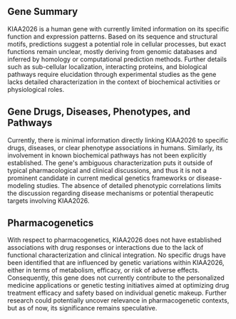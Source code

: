 ## Gene Summary
KIAA2026 is a human gene with currently limited information on its specific function and expression patterns. Based on its sequence and structural motifs, predictions suggest a potential role in cellular processes, but exact functions remain unclear, mostly deriving from genomic databases and inferred by homology or computational prediction methods. Further details such as sub-cellular localization, interacting proteins, and biological pathways require elucidation through experimental studies as the gene lacks detailed characterization in the context of biochemical activities or physiological roles.

## Gene Drugs, Diseases, Phenotypes, and Pathways
Currently, there is minimal information directly linking KIAA2026 to specific drugs, diseases, or clear phenotype associations in humans. Similarly, its involvement in known biochemical pathways has not been explicitly established. The gene's ambiguous characterization puts it outside of typical pharmacological and clinical discussions, and thus it is not a prominent candidate in current medical genetics frameworks or disease-modeling studies. The absence of detailed phenotypic correlations limits the discussion regarding disease mechanisms or potential therapeutic targets involving KIAA2026.

## Pharmacogenetics
With respect to pharmacogenetics, KIAA2026 does not have established associations with drug responses or interactions due to the lack of functional characterization and clinical integration. No specific drugs have been identified that are influenced by genetic variations within KIAA2026, either in terms of metabolism, efficacy, or risk of adverse effects. Consequently, this gene does not currently contribute to the personalized medicine applications or genetic testing initiatives aimed at optimizing drug treatment efficacy and safety based on individual genetic makeup. Further research could potentially uncover relevance in pharmacogenetic contexts, but as of now, its significance remains speculative.